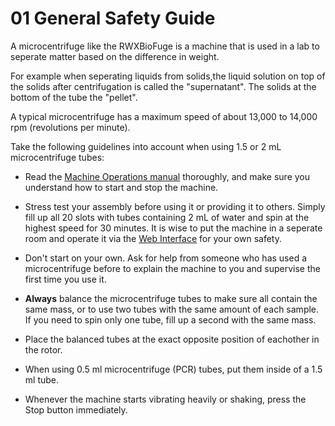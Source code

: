 01 General Safety Guide
=======================

A microcentrifuge like the RWXBioFuge is a machine that is used in a lab to seperate matter based on the difference in weight.

For example when seperating liquids from solids,the liquid solution on top of the solids after centrifugation is called the "supernatant".  The solids at the bottom of the tube the "pellet".

A typical microcentrifuge has a maximum speed of about 13,000 to 14,000 rpm (revolutions per minute). 

Take the following guidelines into account when using 1.5 or 2 mL microcentrifuge tubes:

- Read the [Machine Operations manual][1] thoroughly, and make sure you understand how to start and stop the machine.

- Stress test your assembly before using it or providing it to others. Simply fill up all 20 slots with tubes containing 2 mL of water and spin at the highest speed for 30 minutes. It is wise to put the machine in a seperate room and operate it via the [Web Interface][2] for your own safety.

- Don't start on your own. Ask for help from someone who has used a microcentrifuge before to explain the machine to you and supervise the first time you use it.

- **Always** balance the microcentrifuge tubes to make sure all contain the same mass, or to use two tubes with the same amount of each sample. If you need to spin only one tube, fill up a second with the same mass.

- Place the balanced tubes at the exact opposite position of eachother in the rotor.

- When using 0.5 ml microcentrifuge (PCR) tubes, put them inside of a 1.5 ml tube.

- Whenever the machine starts vibrating heavily or shaking, press the Stop button immediately.

[1]:https://github.com/PieterVanBoheemen/RWXBioFuge/blob/master/Docs/02-Machine-Operations.md
[2]:https://github.com/PieterVanBoheemen/RWXBioFuge/blob/master/Docs/03-Web-Interface.md
